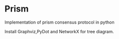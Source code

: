 # Prism
Implementation of prism consensus protocol in python

Install Graphviz,PyDot and NetworkX for tree diagram.
